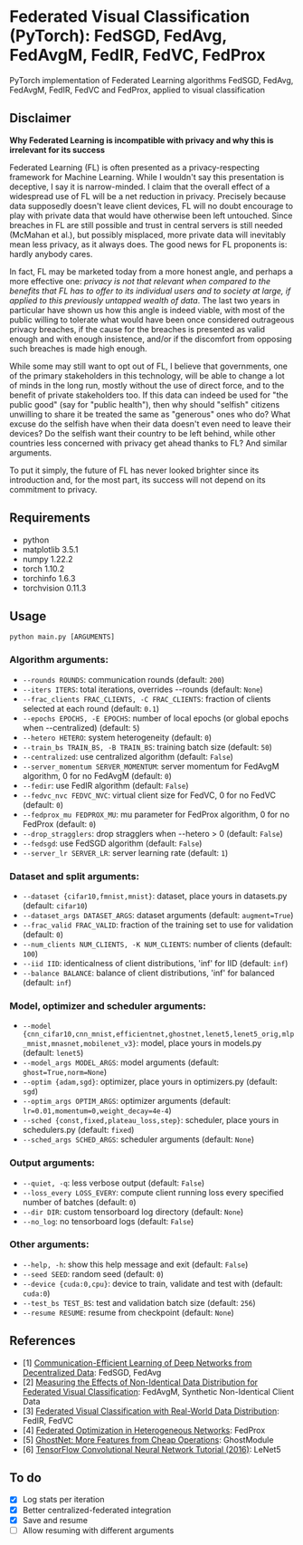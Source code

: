 # Federated Visual Classification (PyTorch): FedSGD, FedAvg, FedAvgM, FedIR, FedVC, FedProx
PyTorch implementation of Federated Learning algorithms FedSGD, FedAvg, FedAvgM, FedIR, FedVC and FedProx, applied to visual classification

## Disclaimer
**Why Federated Learning is incompatible with privacy and why this is irrelevant for its success**

Federated Learning (FL) is often presented as a privacy-respecting framework for Machine Learning. While I wouldn't say this presentation is deceptive, I say it is narrow-minded. I claim that the overall effect of a widespread use of FL will be a net reduction in privacy. Precisely because data supposedly doesn't leave client devices, FL will no doubt encourage to play with private data that would have otherwise been left untouched. Since breaches in FL are still possible and trust in central servers is still needed (McMahan et al.), but possibly misplaced, more private data will inevitably mean less privacy, as it always does. The good news for FL proponents is: hardly anybody cares.

In fact, FL may be marketed today from a more honest angle, and perhaps a more effective one: _privacy is not that relevant when compared to the benefits that FL has to offer to its individual users and to society at large, if applied to this previously untapped wealth of data_. The last two years in particular have shown us how this angle is indeed viable, with most of the public willing to tolerate what would have been once considered outrageous privacy breaches, if the cause for the breaches is presented as valid enough and with enough insistence, and/or if the discomfort from opposing such breaches is made high enough.

While some may still want to opt out of FL, I believe that governments, one of the primary stakeholders in this technology, will be able to change a lot of minds in the long run, mostly without the use of direct force, and to the benefit of private stakeholders too. If this data can indeed be used for "the public good" (say for "public health"), then why should "selfish" citizens unwilling to share it be treated the same as "generous" ones who do? What excuse do the selfish have when their data doesn't even need to leave their devices? Do the selfish want their country to be left behind, while other countries less concerned with privacy get ahead thanks to FL? And similar arguments.

To put it simply, the future of FL has never looked brighter since its introduction and, for the most part, its success will not depend on its commitment to privacy.

## Requirements
* python 
* matplotlib 3.5.1
* numpy 1.22.2
* torch 1.10.2
* torchinfo 1.6.3
* torchvision 0.11.3

## Usage
```python main.py [ARGUMENTS]```

### Algorithm arguments:
* ```--rounds ROUNDS```:                                                                                          communication rounds (default: ```200```)
* ```--iters ITERS```:                                                                                            total iterations, overrides --rounds (default: ```None```)
* ```--frac_clients FRAC_CLIENTS, -C FRAC_CLIENTS```:                                                             fraction of clients selected at each round (default: ```0.1```)
* ```--epochs EPOCHS, -E EPOCHS```:                                                                               number of local epochs (or global epochs when --centralized) (default: ```5```)
* ```--hetero HETERO```:                                                                                          system heterogeneity (default: ```0```)
* ```--train_bs TRAIN_BS, -B TRAIN_BS```:                                                                         training batch size (default: ```50```)
* ```--centralized```:                                                                                            use centralized algorithm (default: ```False```)
* ```--server_momentum SERVER_MOMENTUM```:                                                                        server momentum for FedAvgM algorithm, 0 for no FedAvgM (default: ```0```)
* ```--fedir```:                                                                                                  use FedIR algorithm (default: ```False```)
* ```--fedvc_nvc FEDVC_NVC```:                                                                                    virtual client size for FedVC, 0 for no FedVC (default: ```0```)
* ```--fedprox_mu FEDPROX_MU```:                                                                                  mu parameter for FedProx algorithm, 0 for no FedProx (default: ```0```)
* ```--drop_stragglers```:                                                                                        drop stragglers when --hetero > 0 (default: ```False```)
* ```--fedsgd```:                                                                                                 use FedSGD algorithm (default: ```False```)
* ```--server_lr SERVER_LR```:                                                                                    server learning rate (default: ```1```)

### Dataset and split arguments:
* ```--dataset {cifar10,fmnist,mnist}```:                                                                         dataset, place yours in datasets.py (default: ```cifar10```)
* ```--dataset_args DATASET_ARGS```:                                                                              dataset arguments (default: ```augment=True```)
* ```--frac_valid FRAC_VALID```:                                                                                  fraction of the training set to use for validation (default: ```0```)
* ```--num_clients NUM_CLIENTS, -K NUM_CLIENTS```:                                                                number of clients (default: ```100```)
* ```--iid IID```:                                                                                                identicalness of client distributions, 'inf' for IID (default: ```inf```)
* ```--balance BALANCE```:                                                                                        balance of client distributions, 'inf' for balanced (default: ```inf```)

### Model, optimizer and scheduler arguments:
* ```--model {cnn_cifar10,cnn_mnist,efficientnet,ghostnet,lenet5,lenet5_orig,mlp_mnist,mnasnet,mobilenet_v3}```:  model, place yours in models.py (default: ```lenet5```)
* ```--model_args MODEL_ARGS```:                                                                                  model arguments (default: ```ghost=True,norm=None```)
* ```--optim {adam,sgd}```:                                                                                       optimizer, place yours in optimizers.py (default: ```sgd```)
* ```--optim_args OPTIM_ARGS```:                                                                                  optimizer arguments (default: ```lr=0.01,momentum=0,weight_decay=4e-4```)
* ```--sched {const,fixed,plateau_loss,step}```:                                                                  scheduler, place yours in schedulers.py (default: ```fixed```)
* ```--sched_args SCHED_ARGS```:                                                                                  scheduler arguments (default: ```None```)

### Output arguments:
* ```--quiet, -q```:                                                                                              less verbose output (default: ```False```)
* ```--loss_every LOSS_EVERY```:                                                                                  compute client running loss every specified number of batches (default: ```0```)
* ```--dir DIR```:                                                                                                custom tensorboard log directory (default: ```None```)
* ```--no_log```:                                                                                                 no tensorboard logs (default: ```False```)

### Other arguments:
* ```--help, -h```:                                                                                               show this help message and exit (default: ```False```)
* ```--seed SEED```:                                                                                              random seed (default: ```0```)
* ```--device {cuda:0,cpu}```:                                                                                    device to train, validate and test with (default: ```cuda:0```)
* ```--test_bs TEST_BS```:                                                                                        test and validation batch size (default: ```256```)
* ```--resume RESUME```:                                                                                          resume from checkpoint (default: ```None```)

## References
* [1] [Communication-Efficient Learning of Deep Networks from Decentralized Data](https://arxiv.org/abs/1602.05629): FedSGD, FedAvg
* [2] [Measuring the Effects of Non-Identical Data Distribution for Federated Visual Classification](https://arxiv.org/abs/1909.06335): FedAvgM, Synthetic Non-Identical Client Data
* [3] [Federated Visual Classification with Real-World Data Distribution](https://arxiv.org/abs/2003.08082): FedIR, FedVC
* [4] [Federated Optimization in Heterogeneous Networks](https://arxiv.org/abs/1812.06127): FedProx
* [5] [GhostNet: More Features from Cheap Operations](https://arxiv.org/pdf/1911.11907.pdf): GhostModule
* [6] [TensorFlow Convolutional Neural Network Tutorial (2016)](https://github.com/tensorflow/models/blob/86ecc9730d751c1f72e3bfecac958166390f4125/tutorials/image/cifar10/cifar10.py): LeNet5

## To do
* [x] Log stats per iteration
* [x] Better centralized-federated integration
* [x] Save and resume
* [ ] Allow resuming with different arguments
